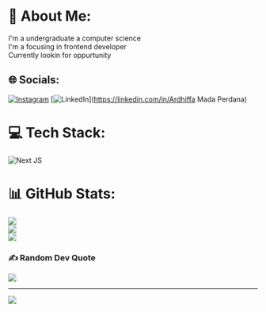 # 💫 About Me:
I'm a undergraduate a computer science<br>I'm a focusing in frontend developer<br>Currently lookin for oppurtunity


## 🌐 Socials:
[![Instagram](https://img.shields.io/badge/Instagram-%23E4405F.svg?logo=Instagram&logoColor=white)](https://instagram.com/ardhiffamada) [![LinkedIn](https://img.shields.io/badge/LinkedIn-%230077B5.svg?logo=linkedin&logoColor=white)](https://linkedin.com/in/Ardhiffa Mada Perdana) 

# 💻 Tech Stack:
![Next JS](https://img.shields.io/badge/Next-black?style=for-the-badge&logo=next.js&logoColor=white)
# 📊 GitHub Stats:
![](https://github-readme-stats.vercel.app/api?username=Ardhiffamada1&theme=dark&hide_border=false&include_all_commits=false&count_private=false)<br/>
![](https://github-readme-streak-stats.herokuapp.com/?user=Ardhiffamada1&theme=dark&hide_border=false)<br/>
![](https://github-readme-stats.vercel.app/api/top-langs/?username=Ardhiffamada1&theme=dark&hide_border=false&include_all_commits=false&count_private=false&layout=compact)

### ✍️ Random Dev Quote
![](https://quotes-github-readme.vercel.app/api?type=horizontal&theme=radical)

---
[![](https://visitcount.itsvg.in/api?id=Ardhiffamada1&icon=0&color=0)](https://visitcount.itsvg.in)

<!-- Proudly created with GPRM ( https://gprm.itsvg.in ) -->
